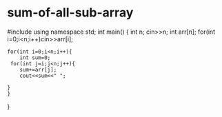 # sum-of-all-sub-array
#include <iostream>
using namespace std;
int main()
{
    int n;
    cin>>n;
    int arr[n];
    for(int i=0;i<n;i++)cin>>arr[i];
  
    for(int i=0;i<n;i++){
        int sum=0;
     for(int j=i;j<n;j++){
        sum+=arr[j];
        cout<<sum<<" ";
     
    }
    }
 
}
